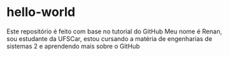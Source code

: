 # hello-world
Este repositório é feito com base no tutorial do GitHub
Meu nome é Renan, sou estudante da UFSCar, estou cursando a matéria de engenharias de sistemas 2 e aprendendo mais sobre o GitHub
